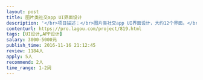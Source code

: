 ```yaml
---                
layout: post       
title: 图片类社交app UI界面设计           
description: '</br>项目描述：</br>图片类社交app UI界面设计，大约12个界面。</br>项目本身是一个基于地点的图片分享类社交软件，用户在利用app拍摄图片并分享至个人主页的同时，还可选择发布到相关地点中。</br></br>主功能点：</br>首页以时间轴及缩略图方式显示所关注的个人及地点的信息；</br>关注的个人列表</br>关注的地点列表</br>相机功能</br>个人中心</br></br>可参考作品：</br>snapchat</br>Andy Warhol POP ART风格</br></br>人员要求：</br>有APP UI设计经验</br>设计前愿意花时间与发布者进行关于细节要求的沟通</br>'     
contenturl: https://pro.lagou.com/project/819.html      
tags: [UI设计,APP设计]            
salary: 3000-5000元          
publish_time: 2016-11-16 21:12:45         
review: 1184人                   
apply: 5人                   
recommend: 2人                   
time_range: 1-2周              
---                 
```

